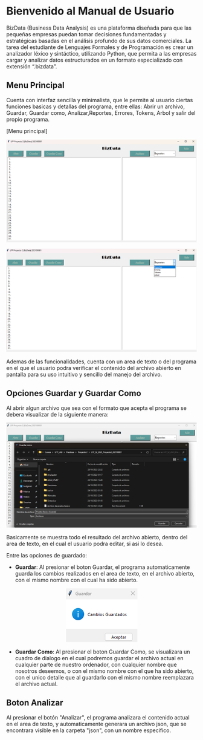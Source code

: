 # Bienvenido al Manual de Usuario
BizData (Business Data Analysis) es una plataforma diseñada para que las pequeñas empresas puedan tomar decisiones fundamentadas y estratégicas basadas en el análisis profundo de sus datos comerciales. La tarea del estudiante de Lenguajes Formales y de Programación es crear un analizador léxico y sintáctico, utilizando Python, que permita a las empresas cargar y analizar datos estructurados en un formato especializado con extensión “.bizdata”.


## Menu Principal

Cuenta con interfaz sencilla y minimalista, que le permite al usuario ciertas funciones basicas y detallas del programa, entre ellas: Abrir un archivo, Guardar, Guardar como, Analizar,Reportes, Errores, Tokens, Arbol y salir del propio programa.

[Menu principal]
<p align="center">
    <img src="Menu.png">
</p>  

<p align="center">
    <img src="Menu2.png">
</p> 

Ademas de las funcionalidades, cuenta con un area de texto o del programa en el que el usuario podra verificar el contenido del archivo abierto en pantalla para su uso intuitivo y sencillo del manejo del archivo.


## Opciones Guardar y Guardar Como

Al abrir algun archivo que sea con el formato que acepta el programa se debera visualizar de la siguiente manera:


<p align="center">
    <img src="Guardar.png">
</p>  

Basicamente se muestra todo el resultado del archivo abierto, dentro del area de texto, en el cual el usuario podra editar, si asi lo desea.

Entre las opciones de guardado:

- **Guardar**: Al presionar el boton Guardar, el programa automaticamente guarda los cambios realizados en el area de texto, en el archivo abierto, con el mismo nombre con el cual ha sido abierto.


<p align="center">
    <img src="MensajeGuardar.png">
</p>  

- **Guardar Como**: Al presionar el boton Guardar Como, se visualizara un cuadro de dialogo en el cual podremos guardar el archivo actual en cualquier parte de nuestro ordenador, con cualquier nombre que nosotros deseemos, o con el mismo nombre con el que ha sido abierto, con el unico detalle que al guardarlo con el mismo nombre reemplazara el archivo actual.

## Boton Analizar

Al presionar el botón "Analizar", el programa analizara el contenido actual en el area de texto, y automaticamente generara un archivo json, que se encontrara visible en la carpeta "json", con un nombre especifico.